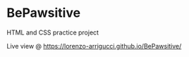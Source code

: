 # BePawsitive
HTML and CSS practice project


Live view @ https://lorenzo-arrigucci.github.io/BePawsitive/
